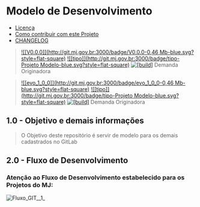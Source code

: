 Modelo de Desenvolvimento
==========================								

* [Licença](LICENSE)
* [Como contribuir com este Projeto](CONTRIBUTING.md)
* [CHANGELOG](CHANGELOG.md)

>[![[V0.0.0]](http://git.mj.gov.br:3000/badge/V0.0.0-0,46 Mb-blue.svg?style=flat-square)](#) [![[tipo]](http://git.mj.gov.br:3000/badge/tipo-Projeto Modelo-blue.svg?style=flat-square)](#)  [![[build]](http://git.mj.gov.br:3000/badge/build-V0.0.0-yellowgreen.svg?style=flat-square)](http://git.mj.gov.br/CGTI/modelo-desenvolvimento/tree/V0.0.0/Build) Demanda Originadora

>[![[evo_1_0_0]](http://git.mj.gov.br:3000/badge/evo_1_0_0-0,46 Mb-blue.svg?style=flat-square)](#) [![[tipo]](http://git.mj.gov.br:3000/badge/tipo-Projeto Modelo-blue.svg?style=flat-square)](#)  [![[build]](http://git.mj.gov.br:3000/badge/build-evo_1_0_0-yellowgreen.svg?style=flat-square)](http://git.mj.gov.br/CGTI/modelo-desenvolvimento/tree/EVO_1_0_0/Build) Demanda Originadora
							

1.0 - Objetivo e demais informações 								
------------ 								
								
> O Objetivo deste repositório é servir de modelo para os demais cadastrados no GitLab
								
2.0 - Fluxo de Desenvolvimento
------------

### Atenção ao Fluxo de Desenvolvimento estabelecido para os Projetos do MJ:

![Fluxo_GIT__1_](http://git.mj.gov.br/CGTI/modelo-desenvolvimento/uploads/e0772883a117cc1b56a017186232b0ec/Fluxo_GIT__1_.gif)
